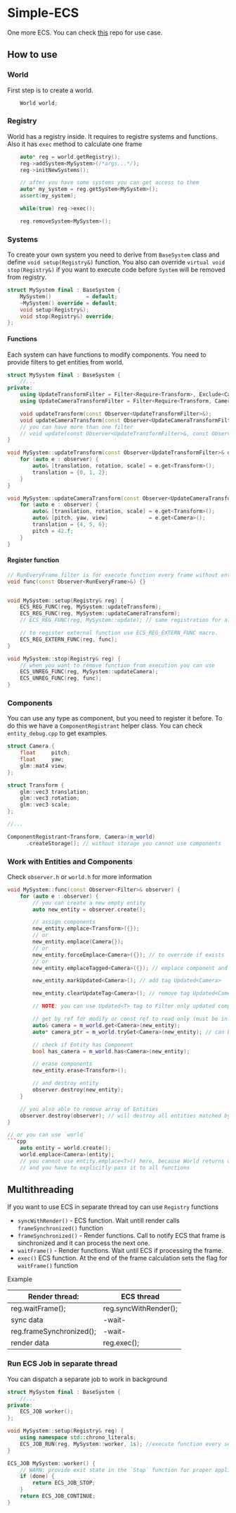 # Simple-ECS

One more ECS. You can check [this](https://gitlab.com/p34ch-main/Game) repo for use case.

## How to use

### World

First step is to create a world.

```cpp
    World world;
```

### Registry

World has a registry inside. It requires to registre systems and functions. Also it has `exec` method to calculate one frame

```cpp
    auto* reg = world.getRegistry();
    reg->addSystem<MySystem>(/*args...*/);
    reg->initNewSystems();

    // after you have some systems you can get access to them
    auto* my_system = reg.getSystem<MySystem>();
    assert(my_system);

    while(true) reg->exec();

    reg.removeSystem<MySystem>();
```

### Systems

To create your own system you need to derive from `BaseSystem` class and define `void setup(Registry&)` function. You also can override `virtual void stop(Registry&)` if you want to execute code before `System` will be removed from registry.

```cpp
struct MySystem final : BaseSystem {
    MySystem()           = default;
    ~MySystem() override = default;
    void setup(Registry&);
    void stop(Registry&) override;
};
```

#### Functions

Each system can have functions to modify components. You need to provide filters to get entities from world.

```cpp
struct MySystem final : BaseSystem {
    //...
private:
    using UpdateTransformFilter = Filter<Require<Transform>, Exclude<Camera>>;
    using UpdateCameraTransformFilter = Filter<Require<Transform, Camera>>;

    void updateTransform(const Observer<UpdateTransformFilter>&);
    void updateCameraTransform(const Observer<UpdateCameraTransformFilter>&);
    // you can have more than one filter
    // void update(const Observer<UpdateTransformFilter>&, const Observer<UpdateCameraTransformFilter>&);
}
```

```cpp
void MySystem::updateTransform(const Observer<UpdateTransformFilter>& observer) {
    for (auto e : observer) {
        auto& [translation, rotation, scale] = e.get<Transform>();
        translation = {0, 1, 2};
    }
}

void MySystem::updateCameraTransform(const Observer<UpdateCameraTransformFilter>& observer) {
    for (auto e : observer) {
        auto& [translation, rotation, scale] = e.get<Transform>();
        auto& [pitch, yaw, view]             = e.get<Camera>();
        translation = {4, 5, 6};
        pitch = 42.f;
    }
}
```

#### Register function

```cpp
// RunEveryFrame filter is for execute function every frame without entities. You can use observer to create a new entity.
void func(const Observer<RunEveryFrame>&) {}


void MySystem::setup(Registry& reg) {
    ECS_REG_FUNC(reg, MySystem::updateTransform);
    ECS_REG_FUNC(reg, MySystem::updateCameraTransform);
    // ECS_REG_FUNC(reg, MySystem::update); // same registration for all functions

    // to register external function use ECS_REG_EXTERN_FUNC macro.
    ECS_REG_EXTERN_FUNC(reg, func);
}

void MySystem::stop(Registry& reg) {
    // when you want to remove function from execution you can use
    ECS_UNREG_FUNC(reg, MySystem::updateCamera);
    ECS_UNREG_FUNC(reg, func);
}
```

### Components

You can use any type as component, but you need to register it before. To do this we have a `ComponentRegistrant` helper class. You can check `entity_debug.cpp` to get examples.

```cpp
struct Camera {
    float     pitch;
    float     yaw;
    glm::mat4 view;
};

struct Transform {
    glm::vec3 translation;
    glm::vec3 rotation;
    glm::vec3 scale;
};

//...

ComponentRegistrant<Transform, Camera>(m_world)
      .createStorage(); // without storage you cannot use components
```

### Work with Entities and Components

Check `observer.h` or `world.h` for more information

```cpp
void MySystem::func(const Observer<Filter>& observer) {
    for (auto e : observer) {
        // you can create a new empty entity
        auto new_entity = observer.create();

        // assign components
        new_entity.emplace<Transform>({});
        // or
        new_entity.emplace(Camera{});
        // or
        new_entity.forceEmplace<Camera>({}); // to override if exists
        // or
        new_entity.emplaceTagged<Camera>({}); // emplace component and tag Updated<Camera>

        new_entity.markUpdated<Camera>(); // add tag Updated<Camera>

        new_entity.clearUpdateTag<Camera>(); // remove tag Updated<Camera>

        // NOTE: you can use Updated<T> tag to Filter only updated components

        // get by ref for modify or const ref to read only (must be in Requires and not in Exclude)
        auto& camera = m_world.get<Camera>(new_entity);
        auto* camera_ptr = m_world.tryGet<Camera>(new_entity); // can be used without restrictions

        // check if Entity has Component
        bool has_camera = m_world.has<Camera>(new_entity);

        // erase components
        new_entity.erase<Transform>();

        // and destroy entity
        observer.destroy(new_entity);
    }

    // you also able to remove array of Entities
    observer.destroy(observer); // will destroy all entities matched by Filter
}

// or you can use `world`
```cpp
    auto entity = world.create();
    world.emplace<Camera>(entity);
    // you cannot use entity.emplace<T>() here, because World returns only Entity ID
    // and you have to explicitly pass it to all functions
```

## Multithreading

If you want to use ECS in separate thread toy can use `Registry` functions

* `syncWithRender()` - ECS function. Wait untill render calls `frameSynchronized()` function
* `frameSynchronized()` - Render functions. Call to notify ECS that frame is sinchronized and it can process the next one.
* `waitFrame()` - Render functions. Wait until ECS if processing the frame.
* `exec()` ECS function. At the end of the frame calculation sets the flag for `waitFrame()` function

Example

| Render thread: | ECS thread |
| ---  | --- |
| reg.waitFrame(); | reg.syncWithRender(); |
| sync data | -wait- |
| reg.frameSynchronized(); | -wait- |
| render data | reg.exec(); |

### Run ECS Job in separate thread

You can dispatch a separate job to work in background

```cpp
struct MySystem final : BaseSystem {
    //...
private:
    ECS_JOB worker();
};

void MySystem::setup(Registry& reg) {
    using namespace std::chrono_literals;
    ECS_JOB_RUN(reg, MySystem::worker, 1s); //execute function every second until ECS_JOB_STOP
}

ECS_JOB MySystem::worker() {
    // WARN: provide exit state in the `Stop` function for proper application exit
    if (done) {
        return ECS_JOB_STOP;
    }
    return ECS_JOB_CONTINUE;
}
```
